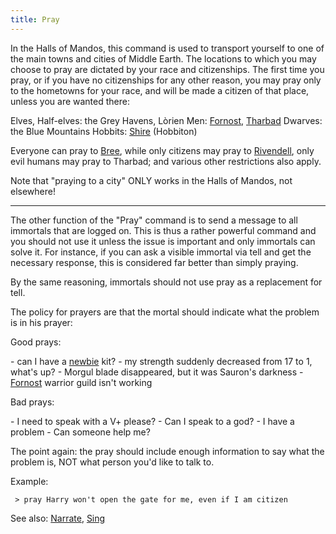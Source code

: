 ```yaml
---
title: Pray
---
```


In the Halls of Mandos, this command is used to transport yourself to
one of the main towns and cities of Middle Earth. The locations to which
you may choose to pray are dictated by your race and citizenships. The
first time you pray, or if you have no citizenships for any other
reason, you may pray only to the hometowns for your race, and will be
made a citizen of that place, unless you are wanted there:

Elves, Half-elves: the Grey Havens, Lòrien Men:
[Fornost](Fornost "wikilink"), [Tharbad](Tharbad "wikilink") Dwarves:
the Blue Mountains Hobbits: [Shire](Shire "wikilink") (Hobbiton)

Everyone can pray to [Bree](Bree "wikilink"), while only citizens may
pray to [Rivendell](Rivendell "wikilink"), only evil humans may pray to
Tharbad; and various other restrictions also apply.

Note that "praying to a city" ONLY works in the Halls of Mandos, not
elsewhere!

------------------------------------------------------------------------

The other function of the "Pray" command is to send a message to all
immortals that are logged on. This is thus a rather powerful command and
you should not use it unless the issue is important and only immortals
can solve it. For instance, if you can ask a visible immortal via tell
and get the necessary response, this is considered far better than
simply praying.

By the same reasoning, immortals should not use pray as a replacement
for tell.

The policy for prayers are that the mortal should indicate what the
problem is in his prayer:

Good prays:

\- can I have a [newbie](newbie "wikilink") kit? - my strength suddenly
decreased from 17 to 1, what's up? - Morgul blade disappeared, but it
was Sauron's darkness - [Fornost](Fornost "wikilink") warrior guild
isn't working

Bad prays:

\- I need to speak with a V+ please? - Can I speak to a god? - I have a
problem - Can someone help me?

The point again: the pray should include enough information to say what
the problem is, NOT what person you'd like to talk to.

Example:

` > pray Harry won't open the gate for me, even if I am citizen`

See also: [Narrate](Narrate "wikilink"), [Sing](Sing "wikilink")